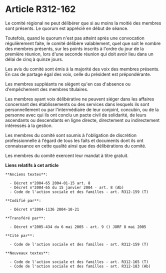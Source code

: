 # Article R312-162

Le comité régional ne peut délibérer que si au moins la moitié des membres sont présents. Le quorum est apprécié en début de
séance.

Toutefois, quand le quorum n'est pas atteint après une convocation régulièrement faite, le comité délibère valablement, quel
que soit le nombre des membres présents, sur les points inscrits à l'ordre du jour de la première réunion, lors d'une seconde
réunion qui doit avoir lieu dans un délai de cinq à quinze jours.

Les avis du comité sont émis à la majorité des voix des membres présents. En cas de partage égal des voix, celle du président
est prépondérante.

Les membres suppléants ne siègent qu'en cas d'absence ou d'empêchement des membres titulaires.

Les membres ayant voix délibérative ne peuvent siéger dans les affaires concernant des établissements ou des services dans
lesquels ils sont personnellement ou par l'intermédiaire de leur conjoint, concubin, ou de la personne avec qui ils ont
conclu un pacte civil de solidarité, de leurs ascendants ou descendants en ligne directe, directement ou indirectement
intéressés à la gestion.

Les membres du comité sont soumis à l'obligation de discrétion professionnelle à l'égard de tous les faits et documents dont
ils ont connaissance en cette qualité ainsi que des délibérations du comité.

Les membres du comité exercent leur mandat à titre gratuit.

**Liens relatifs à cet article**

	**Anciens textes**:

	  - Décret n°2004-65 2004-01-15 art. 8
	  - Décret n°2004-65 du 15 janvier 2004 - art. 8 (Ab)
	  - Code de l'action sociale et des familles - art. R312-159 (T)

	**Codifié par**:

	  - Décret n°2004-1136 2004-10-21

	**Transféré par**:

	  - Décret n°2005-434 du 6 mai 2005 - art. 9 () JORF 8 mai 2005

	**Cité par**:

	  - Code de l'action sociale et des familles - art. R312-159 (T)

	**Nouveaux textes**:

	  - Code de l'action sociale et des familles - art. R312-165 (T)
	  - Code de l'action sociale et des familles - art. R312-183 (Ab)
